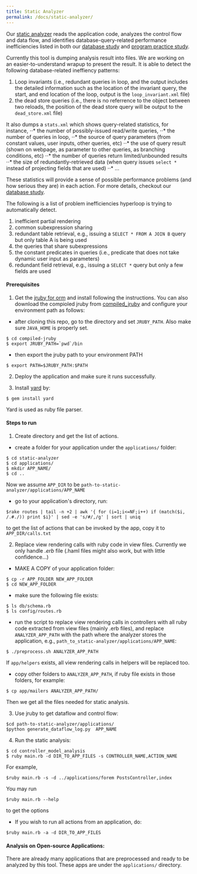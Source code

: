 ```yaml
---
title: Static Analyzer
permalink: /docs/static-analyzer/
---
```


Our [static analyzer](https://github.com/hyperloop-rails/static-analyzer)
reads the application code,
analyzes the control flow and data flow, and identifies database-query-related
performance inefficiencies listed in both our [database study](../../study_db.pdf)
and [program practice study](../../220-HowNotStructure.pdf).

Currently this tool is dumping analysis result into files. We are working
on an easier-to-understand wrapup to present the result.
It is able to detect the following database-related ineffiency patterns:

1. Loop invariants (i.e., redundant queries in loop, and the output includes the detailed information such as the location of the invariant query, the start, and end location of the loop, output is the `loop_invariant.xml` file)
2. the dead store queries (i.e., there is no referrence to the object between two reloads, the position of the dead store query will be output to the `dead_store.xml` file)

It also dumps a `stats.xml` which shows query-related statistics, for instance, 
⋅⋅* the number of possibly-issued read/write queries, 
⋅⋅* the number of queries in loop, 
⋅⋅* the source of query parameters (from constant values, user inputs, other queries, etc)
⋅⋅* the use of query result (shown on webpage, as parameter to other queries, as branching conditions, etc)
⋅⋅* the number of queries return limited/unbounded results
⋅⋅* the size of redundantly-retrieved data (when query issues `select *` instead of projecting fields that are used)
⋅⋅* ...

These statistics will provide a sense of possible performance problems (and how serious they are) in each action. For more details, checkout our [database study](../../study_db.pdf).

The following is a list of problem inefficiencies hyperloop is trying to automatically detect.

1. inefficient partial rendering
2. common subexpression sharing
3. redundant table retrieval, e.g., issuing a `SELECT * FROM A JOIN B` query but only table A is being used
4. the queries that share subexpressions
5. the constant predicates in queries (i.e., predicate that does not take dynamic user input as parameters)
6. redundant field retrieval, e.g., issuing a `SELECT *` query but only a few fields are used

#### Prerequisites

1. Get the [jruby for orm](https://github.com/congy/jruby_for_orm) and install following the instructions. You can also download the compioled jruby from [compiled_jruby](https://github.com/hyperloop-rails/compiled-jruby) and configure your environment path as follows:

* after cloning this repo, go to the directory and set `JRUBY_PATH`. Also make sure `JAVA_HOME` is properly set.
```
$ cd compiled-jruby
$ export JRUBY_PATH=`pwd`/bin
```

* then export the jruby path to your environment PATH
```
$ export PATH=$JRUBY_PATH:$PATH
```

2. Deploy the application and make sure it runs successfully.

3. Install [yard](https://github.com/lsegal/yard.git) by:
```
$ gem install yard
```
Yard is used as ruby file parser.


#### Steps to run

1. Create directory and get the list of actions.

* create a folder for your application under the `applications/` folder:
```
$ cd static-analyzer
$ cd applications/
$ mkdir APP_NAME/
$ cd ..
```
Now we assume `APP_DIR` to be `path-to-static-analyzer/applications/APP_NAME`

* go to your application's directory, run:
```
$rake routes | tail -n +2 | awk '{ for (i=1;i<=NF;i++) if (match($i, /.#./)) print $i}' | sed -e 's/#/,/g' | sort | uniq
```
to get the list of actions that can be invoked by the app, copy it to `APP_DIR/calls.txt`


2. Replace view rendering calls with ruby code in view files.
Currently we only handle *.erb* file (.haml files might also work, but with little confidence...)

* MAKE A COPY of your application folder:
```
$ cp -r APP_FOLDER NEW_APP_FOLDER
$ cd NEW_APP_FOLDER
```

* make sure the following file exists:
```
$ ls db/schema.rb
$ ls config/routes.rb
```

* run the script to replace view rendering calls in controllers with all ruby code extracted from view files (mainly .erb files), and replace `ANALYZER_APP_PATH` with the path where the analyzer stores the application, e.g., `path_to_static-analyzer/applications/APP_NAME`:
```
$ ./preprocess.sh ANALYZER_APP_PATH
```

If `app/helpers` exists, all view rendering calls in helpers will be replaced too.

* copy other folders to `ANALYZER_APP_PATH`, if ruby file exists in those folders, for example:
```
$ cp app/mailers ANALYZER_APP_PATH/
```

Then we get all the files needed for static analysis.


3. Use jruby to get dataflow and control flow: 
```
$cd path-to-static-analyzer/applications/
$python generate_dataflow_log.py  APP_NAME
```

4. Run the static analysis:
```
$ cd controller_model_analysis
$ ruby main.rb -d DIR_TO_APP_FILES -s CONTROLLER_NAME,ACTION_NAME
```

For example,
```
$ruby main.rb -s -d ../applications/forem PostsController,index
```

You may run
```
$ruby main.rb --help
```
to get the options


* If you wish to run all actions from an application, do:
```
$ruby main.rb -a -d DIR_TO_APP_FILES
```

#### Analysis on Open-source Applications:

There are already many applications that are preprocessed and ready to be analyzed by this tool. 
These apps are under the `applications/` directory.


